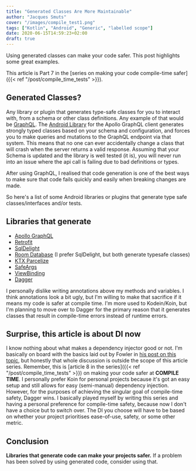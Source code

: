 ```yaml
---
title: "Generated Classes Are More Maintainable"
author: "Jacques Smuts"
cover: "/images/compile_test1.png"
tags: ["Kotlin", "Android", "Generic", "labelled scope"]
date: 2020-06-15T14:59:23+02:00
draft: true
---
```


Using generated classes can make your code safer. This post highlights some great examples.

This article is Part 7 in the [series on making your code compile-time safer]({{< ref "/post/compile_time_tests" >}}).

<!--more-->

## Generated Classes?

Any library or plugin that generates type-safe classes for you to interact with, from a schema or other class definitions. Any example of that would be [GraphQL](https://graphql.org/). The [Android Library](https://github.com/apollographql/apollo-android) for the Apollo GraphQL client generates strongly typed classes based on your schema and configuration, and forces you to make queries and mutations to the GraphQL endpoint via that system. This means that no one can ever accidentally change a class that will crash when the server returns a valid response. Assuming that your Schema is updated and the library is well tested (it is), you will never run into an issue where the api call is failing due to bad definitions or types.

After using GraphQL, I realised that code generation is one of the best ways to make sure that code fails quickly and easily when breaking changes are made.

So here's a list of some Android libraries or plugins that generate type safe classes/interfaces and/or tests.

## Libraries that generate

- [Apollo GraphQL](https://github.com/apollographql/apollo-android)
- [Retrofit](https://square.github.io/retrofit/)
- [SqlDelight](https://github.com/cashapp/sqldelight)
- [Room Database](https://developer.android.com/training/data-storage/room) (I prefer SqlDelight, but both generate typesafe classes)
- [KTX Parcelize](https://medium.com/@BladeCoder/a-study-of-the-parcelize-feature-from-kotlin-android-extensions-59a5adcd5909)
- [SafeArgs](https://developer.android.com/guide/navigation/navigation-pass-data)
- [ViewBinding](https://developer.android.com/topic/libraries/view-binding)
- [Dagger](https://dagger.dev/)

I personally dislike writing annotations above my methods and variables. I think annotations look a bit ugly, but I'm willing to make that sacrifice if it means my code is safer at compile time. I'm more used to Kodein/Koin, but I'm planning to move over to Dagger for the primary reason that it generates classes that result in compile-time errors instead of runtime errors.

## Surprise, this article is about DI now

I know nothing about what makes a dependency injector good or not. I'm basically on board with the basics laid out by Fowler in [his post on this topic](https://martinfowler.com/articles/injection.html#ServiceLocatorVsDependencyInjection), but honestly that whole discussion is outside the scope of this article series. Remember, this is [article 8 in the series]({{< ref "/post/compile_time_tests" >}}) on making your code safer at **COMPILE TIME**. I personally prefer Koin for personal projects because it's got an easy setup and still allows for easy (semi-manual) dependency injection. However, for the purposes of achieving the singular goal of compile-time safety, Dagger wins. I basically played myself by writing this series and having a personal preference for compile-time safety, because now I don't have a choice but to switch over. The DI you choose will have to be based on whether your project prioritises ease-of-use, safety, or some other metric.

## Conclusion

**Libraries that generate code can make your projects safer.** If a problem has been solved by using generated code, consider using that.
